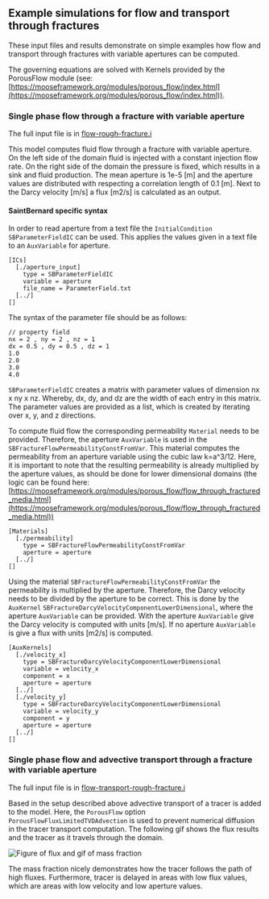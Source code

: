 ## Example simulations for flow and transport through fractures

These input files and results demonstrate on simple examples how flow and transport through fractures with variable apertures can be computed.

The governing equations are solved with Kernels provided by the PorousFlow module (see: [https://mooseframework.org/modules/porous_flow/index.html](https://mooseframework.org/modules/porous_flow/index.html)).

### Single phase flow through a fracture with variable aperture

The full input file is in [flow-rough-fracture.i](flow-rough-fracture.i)

This model computes fluid flow through a fracture with variable aperture.
On the left side of the domain fluid is injected with a constant injection flow rate. On the right side of the domain the pressure is fixed, which results in a sink and fluid production.
The mean aperture is 1e-5 [m] and the aperture values are distributed with respecting a correlation length of 0.1 [m].
Next to the Darcy velocity [m/s] a flux [m2/s] is calculated as an output.

#### SaintBernard specific syntax
In order to read aperture from a text file the `InitialCondition` `SBParameterFieldIC` can be used. This applies the values given in a text file to an `AuxVariable` for aperture.
```
[ICs]
  [./aperture_input]
    type = SBParameterFieldIC
    variable = aperture
    file_name = ParameterField.txt
  [../]
[]
```
The syntax of the parameter file should be as follows:
```
// property field
nx = 2 , ny = 2 , nz = 1
dx = 0.5 , dy = 0.5 , dz = 1
1.0
2.0
3.0
4.0
```
`SBParameterFieldIC` creates a matrix with parameter values of dimension nx x ny x nz.
Whereby, dx, dy, and dz are the width of each entry in this matrix.
The parameter values are provided as a list, which is created by iterating over x, y, and z directions.

To compute fluid flow the corresponding permeability `Material` needs to be provided.
Therefore, the aperture `AuxVariable` is used in the `SBFractureFlowPermeabilityConstFromVar`. This material computes the permeability from an aperture variable using the cubic law k=a^3/12. Here, it is important to note that the resulting permeability is already multiplied by the aperture values, as should be done for lower dimensional domains (the logic can be found here: [https://mooseframework.org/modules/porous_flow/flow_through_fractured_media.html](https://mooseframework.org/modules/porous_flow/flow_through_fractured_media.html))

```
[Materials]
  [./permeability]
    type = SBFractureFlowPermeabilityConstFromVar
    aperture = aperture
  [../]
[]
```
Using the material `SBFractureFlowPermeabilityConstFromVar` the permeability is multiplied by the aperture. Therefore, the Darcy velocity needs to be divided by the aperture to be correct. This is done by the `AuxKernel` `SBFractureDarcyVelocityComponentLowerDimensional`, where the aperture `AuxVariable` can be provided. With the aperture `AuxVariable` give the Darcy velocity is computed with units [m/s]. If no aperture `AuxVariable` is give a flux with units [m2/s] is computed.
```
[AuxKernels]
  [./velocity_x]
    type = SBFractureDarcyVelocityComponentLowerDimensional
    variable = velocity_x
    component = x
    aperture = aperture
  [../]
  [./velocity_y]
    type = SBFractureDarcyVelocityComponentLowerDimensional
    variable = velocity_y
    component = y
    aperture = aperture
  [../]
[]
```
### Single phase flow and advective transport through a fracture with variable aperture

The full input file is in [flow-transport-rough-fracture.i](flow-transport-rough-fracture.i)

Based in the setup described above advective transport of a tracer is added to the model.
Here, the `PorousFlow` option `PorousFlowFluxLimitedTVDAdvection` is used to prevent numerical diffusion in the tracer transport computation.
The following gif shows the flux results and the tracer as it travels through the domain.

![Figure of flux and gif of mass fraction](media/transport_vid/transport_vid.gif)

The mass fraction nicely demonstrates how the tracer follows the path of high fluxes. Furthermore, tracer is delayed in areas with low flux values, which are areas with low velocity and low aperture values.
